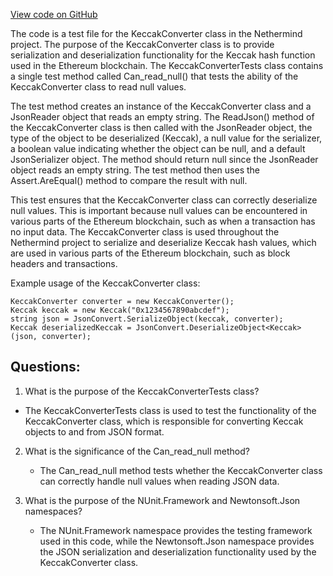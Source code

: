 [View code on GitHub](https://github.com/nethermindeth/nethermind/Nethermind.Core.Test/Json/KeccakConverterTests.cs)

The code is a test file for the KeccakConverter class in the Nethermind project. The purpose of the KeccakConverter class is to provide serialization and deserialization functionality for the Keccak hash function used in the Ethereum blockchain. The KeccakConverterTests class contains a single test method called Can_read_null() that tests the ability of the KeccakConverter class to read null values.

The test method creates an instance of the KeccakConverter class and a JsonReader object that reads an empty string. The ReadJson() method of the KeccakConverter class is then called with the JsonReader object, the type of the object to be deserialized (Keccak), a null value for the serializer, a boolean value indicating whether the object can be null, and a default JsonSerializer object. The method should return null since the JsonReader object reads an empty string. The test method then uses the Assert.AreEqual() method to compare the result with null.

This test ensures that the KeccakConverter class can correctly deserialize null values. This is important because null values can be encountered in various parts of the Ethereum blockchain, such as when a transaction has no input data. The KeccakConverter class is used throughout the Nethermind project to serialize and deserialize Keccak hash values, which are used in various parts of the Ethereum blockchain, such as block headers and transactions.

Example usage of the KeccakConverter class:

```
KeccakConverter converter = new KeccakConverter();
Keccak keccak = new Keccak("0x1234567890abcdef");
string json = JsonConvert.SerializeObject(keccak, converter);
Keccak deserializedKeccak = JsonConvert.DeserializeObject<Keccak>(json, converter);
```
## Questions: 
 1. What is the purpose of the KeccakConverterTests class?
   - The KeccakConverterTests class is used to test the functionality of the KeccakConverter class, which is responsible for converting Keccak objects to and from JSON format.

2. What is the significance of the Can_read_null method?
   - The Can_read_null method tests whether the KeccakConverter class can correctly handle null values when reading JSON data.

3. What is the purpose of the NUnit.Framework and Newtonsoft.Json namespaces?
   - The NUnit.Framework namespace provides the testing framework used in this code, while the Newtonsoft.Json namespace provides the JSON serialization and deserialization functionality used by the KeccakConverter class.